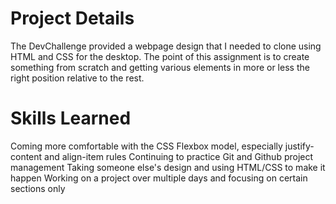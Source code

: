 # Project Details
The DevChallenge provided a webpage design that I needed to clone using HTML and CSS for the desktop. The point of this assignment is to create something from scratch and getting various elements in more or less the right position relative to the rest.

# Skills Learned
Coming more comfortable with the CSS Flexbox model, especially justify-content and align-item rules
Continuing to practice Git and Github project management
Taking someone else's design and using HTML/CSS to make it happen
Working on a project over multiple days and focusing on certain sections only
